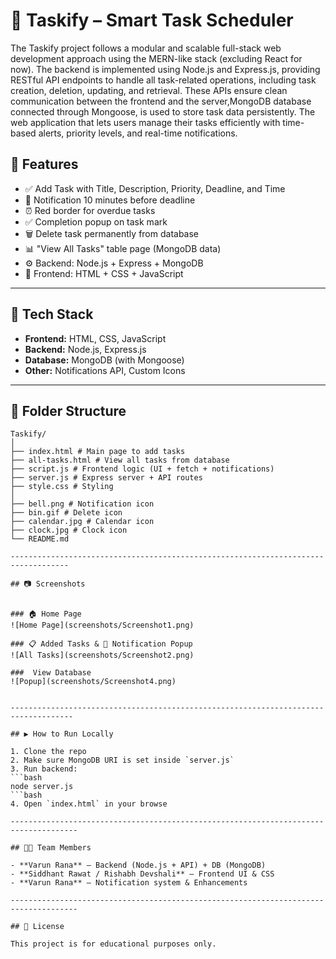 
# 📝 Taskify – Smart Task Scheduler

The Taskify project follows a modular and scalable full-stack web development approach using the MERN-like stack (excluding React for now). The backend is implemented using Node.js and Express.js, providing RESTful API endpoints to handle all task-related operations, including task creation, deletion, updating, and retrieval. These APIs ensure clean communication between the frontend and the server,MongoDB database connected through Mongoose, is used to store task data persistently. The web application that lets users manage their tasks efficiently with time-based alerts, priority levels, and real-time notifications.

## 🚀 Features

- ✅ Add Task with Title, Description, Priority, Deadline, and Time
- 🔔 Notification 10 minutes before deadline
- ⏰ Red border for overdue tasks
- ✅ Completion popup on task mark
- 🗑️ Delete task permanently from database
- 📊 "View All Tasks" table page (MongoDB data)
- ⚙️ Backend: Node.js + Express + MongoDB
- 🎨 Frontend: HTML + CSS + JavaScript

-------------------------------------------------------------------------------------

## 🔧 Tech Stack

- **Frontend:** HTML, CSS, JavaScript
- **Backend:** Node.js, Express.js
- **Database:** MongoDB (with Mongoose)
- **Other:** Notifications API, Custom Icons

-------------------------------------------------------------------------------------

## 📁 Folder Structure

```
Taskify/
│
├── index.html # Main page to add tasks
├── all-tasks.html # View all tasks from database
├── script.js # Frontend logic (UI + fetch + notifications)
├── server.js # Express server + API routes
├── style.css # Styling
│
├── bell.png # Notification icon
├── bin.gif # Delete icon
├── calendar.jpg # Calendar icon
├── clock.jpg # Clock icon
└── README.md

-----------------------------------------------------------------------------------

## 📷 Screenshots


### 🏠 Home Page
![Home Page](screenshots/Screenshot1.png)

### 📋 Added Tasks & 🔔 Notification Popup
![All Tasks](screenshots/Screenshot2.png)

###  View Database
![Popup](screenshots/Screenshot4.png)


------------------------------------------------------------------------------------

## ▶️ How to Run Locally

1. Clone the repo
2. Make sure MongoDB URI is set inside `server.js`
3. Run backend:
```bash
node server.js
```bash
4. Open `index.html` in your browse

-------------------------------------------------------------------------------------

## 👨‍💻 Team Members

- **Varun Rana** – Backend (Node.js + API) + DB (MongoDB)
- **Siddhant Rawat / Rishabh Devshali** – Frontend UI & CSS
- **Varun Rana** – Notification system & Enhancements

-------------------------------------------------------------------------------------

## 📄 License

This project is for educational purposes only.
